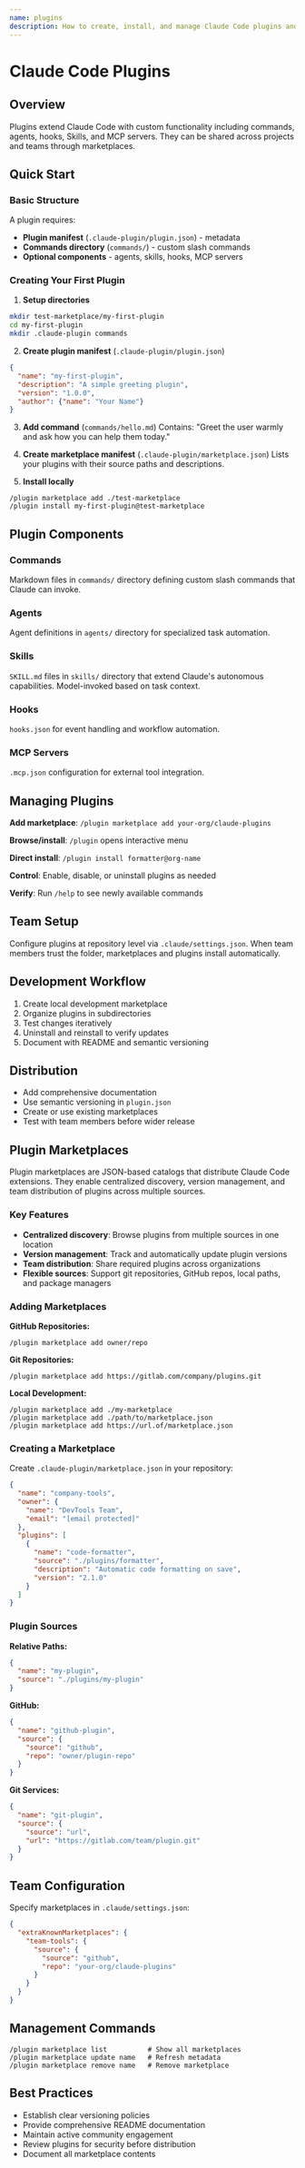 ```yaml
---
name: plugins
description: How to create, install, and manage Claude Code plugins and plugin marketplaces. Use when user asks about plugins, plugin creation, plugin distribution, or plugin marketplaces.
---
```


# Claude Code Plugins

## Overview

Plugins extend Claude Code with custom functionality including commands, agents, hooks, Skills, and MCP servers. They can be shared across projects and teams through marketplaces.

## Quick Start

### Basic Structure
A plugin requires:
- **Plugin manifest** (`.claude-plugin/plugin.json`) - metadata
- **Commands directory** (`commands/`) - custom slash commands
- **Optional components** - agents, skills, hooks, MCP servers

### Creating Your First Plugin

1. **Setup directories**
```bash
mkdir test-marketplace/my-first-plugin
cd my-first-plugin
mkdir .claude-plugin commands
```

2. **Create plugin manifest** (`.claude-plugin/plugin.json`)
```json
{
  "name": "my-first-plugin",
  "description": "A simple greeting plugin",
  "version": "1.0.0",
  "author": {"name": "Your Name"}
}
```

3. **Add command** (`commands/hello.md`)
Contains: "Greet the user warmly and ask how you can help them today."

4. **Create marketplace manifest** (`.claude-plugin/marketplace.json`)
Lists your plugins with their source paths and descriptions.

5. **Install locally**
```
/plugin marketplace add ./test-marketplace
/plugin install my-first-plugin@test-marketplace
```

## Plugin Components

### Commands
Markdown files in `commands/` directory defining custom slash commands that Claude can invoke.

### Agents
Agent definitions in `agents/` directory for specialized task automation.

### Skills
`SKILL.md` files in `skills/` directory that extend Claude's autonomous capabilities. Model-invoked based on task context.

### Hooks
`hooks.json` for event handling and workflow automation.

### MCP Servers
`.mcp.json` configuration for external tool integration.

## Managing Plugins

**Add marketplace**: `/plugin marketplace add your-org/claude-plugins`

**Browse/install**: `/plugin` opens interactive menu

**Direct install**: `/plugin install formatter@org-name`

**Control**: Enable, disable, or uninstall plugins as needed

**Verify**: Run `/help` to see newly available commands

## Team Setup

Configure plugins at repository level via `.claude/settings.json`. When team members trust the folder, marketplaces and plugins install automatically.

## Development Workflow

1. Create local development marketplace
2. Organize plugins in subdirectories
3. Test changes iteratively
4. Uninstall and reinstall to verify updates
5. Document with README and semantic versioning

## Distribution

- Add comprehensive documentation
- Use semantic versioning in `plugin.json`
- Create or use existing marketplaces
- Test with team members before wider release

## Plugin Marketplaces

Plugin marketplaces are JSON-based catalogs that distribute Claude Code extensions. They enable centralized discovery, version management, and team distribution of plugins across multiple sources.

### Key Features

- **Centralized discovery**: Browse plugins from multiple sources in one location
- **Version management**: Track and automatically update plugin versions
- **Team distribution**: Share required plugins across organizations
- **Flexible sources**: Support git repositories, GitHub repos, local paths, and package managers

### Adding Marketplaces

**GitHub Repositories:**
```
/plugin marketplace add owner/repo
```

**Git Repositories:**
```
/plugin marketplace add https://gitlab.com/company/plugins.git
```

**Local Development:**
```
/plugin marketplace add ./my-marketplace
/plugin marketplace add ./path/to/marketplace.json
/plugin marketplace add https://url.of/marketplace.json
```

### Creating a Marketplace

Create `.claude-plugin/marketplace.json` in your repository:

```json
{
  "name": "company-tools",
  "owner": {
    "name": "DevTools Team",
    "email": "[email protected]"
  },
  "plugins": [
    {
      "name": "code-formatter",
      "source": "./plugins/formatter",
      "description": "Automatic code formatting on save",
      "version": "2.1.0"
    }
  ]
}
```

### Plugin Sources

**Relative Paths:**
```json
{
  "name": "my-plugin",
  "source": "./plugins/my-plugin"
}
```

**GitHub:**
```json
{
  "name": "github-plugin",
  "source": {
    "source": "github",
    "repo": "owner/plugin-repo"
  }
}
```

**Git Services:**
```json
{
  "name": "git-plugin",
  "source": {
    "source": "url",
    "url": "https://gitlab.com/team/plugin.git"
  }
}
```

## Team Configuration

Specify marketplaces in `.claude/settings.json`:

```json
{
  "extraKnownMarketplaces": {
    "team-tools": {
      "source": {
        "source": "github",
        "repo": "your-org/claude-plugins"
      }
    }
  }
}
```

## Management Commands

```
/plugin marketplace list          # Show all marketplaces
/plugin marketplace update name   # Refresh metadata
/plugin marketplace remove name   # Remove marketplace
```

## Best Practices

- Establish clear versioning policies
- Provide comprehensive README documentation
- Maintain active community engagement
- Review plugins for security before distribution
- Document all marketplace contents
